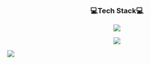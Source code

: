 




### <p align="center">💻Tech Stack💻


<p align="center"><img src="https://img.shields.io/badge/Android-3DDC84?style=flat-square&logo=Android&logoColor=white"/><p align="center"><img src="https://img.shields.io/badge/Swift-FA7343?style=flat-square&logo=Android&logoColor=white"/>


<a href="https://velog.io/@jjeongho" target="_blank"><img src="https://img.shields.io/badge/Velog-20c997?style=flat-square&logo=Vimeo&logoColor=white"/></a>


<!--
**jjeongho/jjeongho** is a ✨ _special_ ✨ repository because its `README.md` (this file) appears on your GitHub profile.

Here are some ideas to get you started:

- 🔭 I’m currently working on ...
- 🌱 I’m currently learning ...
- 👯 I’m looking to collaborate on ...
- 🤔 I’m looking for help with ...
- 💬 Ask me about ...
- 📫 How to reach me: ...
- 😄 Pronouns: ...
- ⚡ Fun fact: ...
-->
